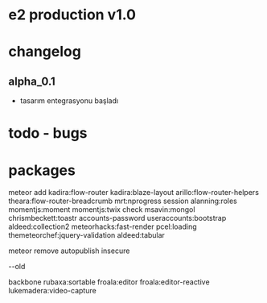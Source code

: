 # e2 production v1.0

# changelog

## alpha_0.1
  - tasarım entegrasyonu başladı



# todo - bugs



# packages

meteor add kadira:flow-router kadira:blaze-layout arillo:flow-router-helpers theara:flow-router-breadcrumb mrt:nprogress session alanning:roles momentjs:moment momentjs:twix check msavin:mongol chrismbeckett:toastr accounts-password useraccounts:bootstrap aldeed:collection2 meteorhacks:fast-render pcel:loading themeteorchef:jquery-validation aldeed:tabular

meteor remove autopublish insecure




--old

backbone rubaxa:sortable froala:editor froala:editor-reactive lukemadera:video-capture
